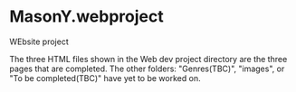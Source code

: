 # MasonY.webproject
 WEbsite project

 The three HTML files shown in the Web dev project directory are the three pages that are completed. The other folders: "Genres(TBC)", "images", or "To be completed(TBC)" have yet to be worked on.

